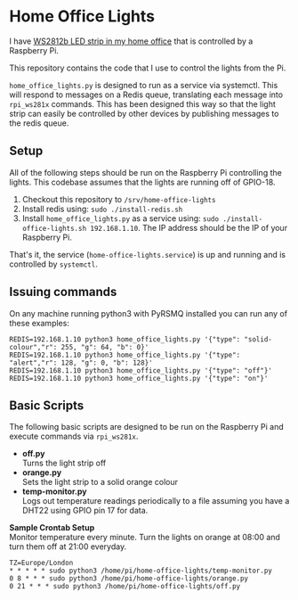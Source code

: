 # Home Office Lights
I have [WS2812b LED strip in my home office](https://www.jamesridgway.co.uk/using-a-raspberry-pi-to-make-my-office-desk-glow/) that is controlled by a Raspberry Pi.

This repository contains the code that I use to control the lights from the Pi.

`home_office_lights.py` is designed to run as a service via systemctl. This will respond to messages on a Redis queue,
translating each message into `rpi_ws281x` commands. This has been designed this way so that the light strip can 
easily be controlled by other devices by publishing messages to the redis queue.

## Setup

All of the following steps should be run on the Raspberry Pi controlling the lights. This codebase assumes that the 
lights are running off of GPIO-18.

1. Checkout this repository to `/srv/home-office-lights`
2. Install redis using: `sudo ./install-redis.sh`
3. Install `home_office_lights.py` as a service using: `sudo ./install-office-lights.sh 192.168.1.10`. The IP address should be the IP of your Raspberry Pi.

That's it, the service (`home-office-lights.service`) is up and running and is controlled by `systemctl`.

## Issuing commands
On any machine running python3 with PyRSMQ installed you can run any of these examples:

    REDIS=192.168.1.10 python3 home_office_lights.py '{"type": "solid-colour","r": 255, "g": 64, "b": 0}'
    REDIS=192.168.1.10 python3 home_office_lights.py '{"type": "alert","r": 128, "g": 0, "b": 128}'
    REDIS=192.168.1.10 python3 home_office_lights.py '{"type": "off"}'
    REDIS=192.168.1.10 python3 home_office_lights.py '{"type": "on"}'

## Basic Scripts
The following basic scripts are designed to be run on the Raspberry Pi and execute commands via `rpi_ws281x`.

* **off.py**<br />
  Turns the light strip off
* **orange.py**<br />
  Sets the light strip to a solid orange colour
* **temp-monitor.py**<br />
  Logs out temperature readings periodically to a file assuming you have a DHT22 using GPIO pin 17 for data.

**Sample Crontab Setup**<br />
Monitor temperature every minute. Turn the lights on orange at 08:00 and turn them off at 21:00 everyday.

    TZ=Europe/London 
    * * * * * sudo python3 /home/pi/home-office-lights/temp-monitor.py
    0 8 * * * sudo python3 /home/pi/home-office-lights/orange.py
    0 21 * * * sudo python3 /home/pi/home-office-lights/off.py
